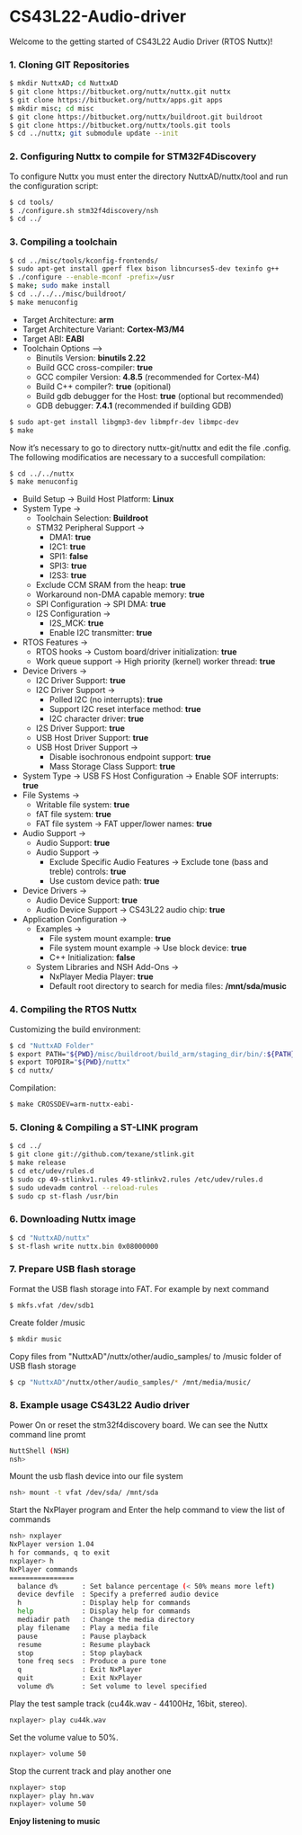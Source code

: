 # CS43L22-Audio-driver

Welcome to the getting started of CS43L22 Audio Driver (RTOS Nuttx)!

### 1. Cloning GIT Repositories
```sh
$ mkdir NuttxAD; cd NuttxAD
$ git clone https://bitbucket.org/nuttx/nuttx.git nuttx
$ git clone https://bitbucket.org/nuttx/apps.git apps
$ mkdir misc; cd misc
$ git clone https://bitbucket.org/nuttx/buildroot.git buildroot
$ git clone https://bitbucket.org/nuttx/tools.git tools
$ cd ../nuttx; git submodule update --init
```

### 2. Configuring Nuttx to compile for STM32F4Discovery
To configure Nuttx you must enter the directory NuttxAD/nuttx/tool and run the configuration script:
```sh
$ cd tools/
$ ./configure.sh stm32f4discovery/nsh
$ cd ../
```

### 3. Compiling a toolchain
```sh
$ cd ../misc/tools/kconfig-frontends/
$ sudo apt-get install gperf flex bison libncurses5-dev texinfo g++
$ ./configure --enable-mconf -prefix=/usr
$ make; sudo make install
$ cd ../../../misc/buildroot/
$ make menuconfig
```

 - Target Architecture: **arm**
 - Target Architecture Variant: **Cortex-M3/M4**
 - Target ABI: **EABI**
 - Toolchain Options –>
   - Binutils Version: **binutils 2.22**
   - Build GCC cross-compiler: **true**
   - GCC compiler Version: **4.8.5** (recommended for Cortex-M4)
   - Build C++ compiler?: **true** (opitional)
   - Build gdb debugger for the Host: **true** (optional but recommended)
   - GDB debugger: **7.4.1** (recommended if building GDB)
 
```sh
$ sudo apt-get install libgmp3-dev libmpfr-dev libmpc-dev
$ make
```
Now it’s necessary to go to directory nuttx-git/nuttx and edit the file .config. The following modificatios are necessary to a succesfull compilation:
```sh
$ cd ../../nuttx
$ make menuconfig
```
 - Build Setup -> Build Host Platform: **Linux**
 - System Type ->
   - Toolchain Selection: **Buildroot**
   - STM32 Peripheral Support ->
     - DMA1: **true**
     - I2C1: **true**
     - SPI1: **false**
     - SPI3: **true**
     - I2S3: **true**
   - Exclude CCM SRAM from the heap: **true**
   - Workaround non-DMA capable memory: **true**
   - SPI Configuration -> SPI DMA: **true**
   - I2S Configuration ->
     - I2S_MCK: **true**
     - Enable I2C transmitter: **true**
 - RTOS Features ->
   - RTOS hooks -> Custom board/driver initialization: **true**
   - Work queue support -> High priority (kernel) worker thread: **true**
 - Device Drivers ->
   - I2C Driver Support: **true**
   - I2C Driver Support ->
     - Polled I2C (no interrupts): **true**
     - Support I2C reset interface method: **true**
     - I2C character driver: **true**
   - I2S Driver Support: **true**
   - USB Host Driver Support: **true**
   - USB Host Driver Support ->
     - Disable isochronous endpoint support: **true**
     - Mass Storage Class Support: **true**
 - System Type -> USB FS Host Configuration -> Enable SOF interrupts: **true**
 - File Systems ->
   - Writable file system: **true**
   - fAT file system: **true**
   - FAT file system -> FAT upper/lower names: **true**
 - Audio Support ->
   - Audio Support: **true**
   - Audio Support ->
     - Exclude Specific Audio Features -> Exclude tone (bass and treble) controls: **true**
     - Use custom device path: **true**
 - Device Drivers ->
   - Audio Device Support: **true**
   - Audio Device Support -> CS43L22 audio chip: **true**
 - Application Configuration ->
   - Examples ->
     - File system mount example: **true**
     - File system mount example -> Use block device: **true**
     - C++ Initialization: **false**
   - System Libraries and NSH Add-Ons ->
     - NxPlayer Media Player: **true**
     - Default root directory to search for media files: **/mnt/sda/music**

### 4. Compiling the RTOS Nuttx

Customizing the build environment:
```sh
$ cd "NuttxAD Folder"
$ export PATH="${PWD}/misc/buildroot/build_arm/staging_dir/bin/:${PATH}"
$ export TOPDIR="${PWD}/nuttx"
$ cd nuttx/
```
Compilation:
```sh
$ make CROSSDEV=arm-nuttx-eabi-
```
### 5. Cloning & Compiling a ST-LINK program
```sh
$ cd ../
$ git clone git://github.com/texane/stlink.git
$ make release
$ cd etc/udev/rules.d
$ sudo cp 49-stlinkv1.rules 49-stlinkv2.rules /etc/udev/rules.d
$ sudo udevadm control --reload-rules
$ sudo cp st-flash /usr/bin
```
### 6. Downloading Nuttx image
```sh
$ cd "NuttxAD/nuttx"
$ st-flash write nuttx.bin 0x08000000
```
### 7. Prepare USB flash storage
Format the USB flash storage into FAT. For example by next command
```sh
$ mkfs.vfat /dev/sdb1
```
Create folder /music
```sh
$ mkdir music
```
Copy files from "NuttxAD"/nuttx/other/audio_samples/ to /music folder of USB flash storage
```sh
$ cp "NuttxAD"/nuttx/other/audio_samples/* /mnt/media/music/
```
### 8. Example usage CS43L22 Audio driver

Power On or reset the stm32f4discovery board. We can see the Nuttx command line promt
```sh
NuttShell (NSH)
nsh>
```
Mount the usb flash device into our file system
```sh
nsh> mount -t vfat /dev/sda/ /mnt/sda
```
Start the NxPlayer program and Enter the help command to view the list of commands
```sh
nsh> nxplayer
NxPlayer version 1.04
h for commands, q to exit
nxplayer> h
NxPlayer commands
================
  balance d%      : Set balance percentage (< 50% means more left)
  device devfile  : Specify a preferred audio device
  h               : Display help for commands
  help            : Display help for commands
  mediadir path   : Change the media directory
  play filename   : Play a media file
  pause           : Pause playback
  resume          : Resume playback
  stop            : Stop playback
  tone freq secs  : Produce a pure tone
  q               : Exit NxPlayer
  quit            : Exit NxPlayer
  volume d%       : Set volume to level specified
 ```
Play the test sample track (cu44k.wav - 44100Hz, 16bit, stereo).
```sh
nxplayer> play cu44k.wav
```
Set the volume value to 50%.
```sh
nxplayer> volume 50
```
Stop the current track and play another one
```sh
nxplayer> stop
nxplayer> play hn.wav
nxplayer> volume 50
```
**Enjoy listening to music**